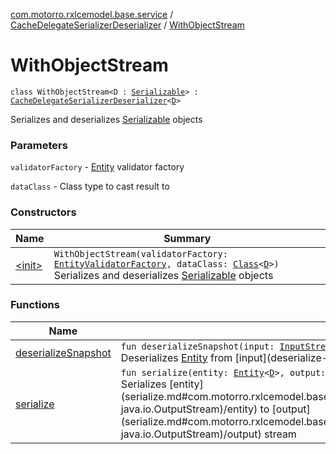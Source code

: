 [com.motorro.rxlcemodel.base.service](../../index.md) / [CacheDelegateSerializerDeserializer](../index.md) / [WithObjectStream](./index.md)

# WithObjectStream

`class WithObjectStream<D : `[`Serializable`](http://docs.oracle.com/javase/6/docs/api/java/io/Serializable.html)`> : `[`CacheDelegateSerializerDeserializer`](../index.md)`<`[`D`](index.md#D)`>`

Serializes and deserializes [Serializable](http://docs.oracle.com/javase/6/docs/api/java/io/Serializable.html) objects

### Parameters

`validatorFactory` - [Entity](../../../com.motorro.rxlcemodel.base.entity/-entity/index.md) validator factory

`dataClass` - Class type to cast result to

### Constructors

| Name | Summary |
|---|---|
| [&lt;init&gt;](-init-.md) | `WithObjectStream(validatorFactory: `[`EntityValidatorFactory`](../../../com.motorro.rxlcemodel.base.entity/-entity-validator-factory/index.md)`, dataClass: `[`Class`](http://docs.oracle.com/javase/6/docs/api/java/lang/Class.html)`<`[`D`](index.md#D)`>)`<br>Serializes and deserializes [Serializable](http://docs.oracle.com/javase/6/docs/api/java/io/Serializable.html) objects |

### Functions

| Name | Summary |
|---|---|
| [deserializeSnapshot](deserialize-snapshot.md) | `fun deserializeSnapshot(input: `[`InputStream`](http://docs.oracle.com/javase/6/docs/api/java/io/InputStream.html)`, length: `[`Long`](https://kotlinlang.org/api/latest/jvm/stdlib/kotlin/-long/index.html)`, invalidated: `[`Boolean`](https://kotlinlang.org/api/latest/jvm/stdlib/kotlin/-boolean/index.html)`): `[`Entity`](../../../com.motorro.rxlcemodel.base.entity/-entity/index.md)`<`[`D`](index.md#D)`>?`<br>Deserializes [Entity](../../../com.motorro.rxlcemodel.base.entity/-entity/index.md) from [input](deserialize-snapshot.md#com.motorro.rxlcemodel.base.service.CacheDelegateSerializerDeserializer.WithObjectStream$deserializeSnapshot(java.io.InputStream, kotlin.Long, kotlin.Boolean)/input) stream |
| [serialize](serialize.md) | `fun serialize(entity: `[`Entity`](../../../com.motorro.rxlcemodel.base.entity/-entity/index.md)`<`[`D`](index.md#D)`>, output: `[`OutputStream`](http://docs.oracle.com/javase/6/docs/api/java/io/OutputStream.html)`): `[`Unit`](https://kotlinlang.org/api/latest/jvm/stdlib/kotlin/-unit/index.html)<br>Serializes [entity](serialize.md#com.motorro.rxlcemodel.base.service.CacheDelegateSerializerDeserializer.WithObjectStream$serialize(com.motorro.rxlcemodel.base.entity.Entity((com.motorro.rxlcemodel.base.service.CacheDelegateSerializerDeserializer.WithObjectStream.D)), java.io.OutputStream)/entity) to [output](serialize.md#com.motorro.rxlcemodel.base.service.CacheDelegateSerializerDeserializer.WithObjectStream$serialize(com.motorro.rxlcemodel.base.entity.Entity((com.motorro.rxlcemodel.base.service.CacheDelegateSerializerDeserializer.WithObjectStream.D)), java.io.OutputStream)/output) stream |
